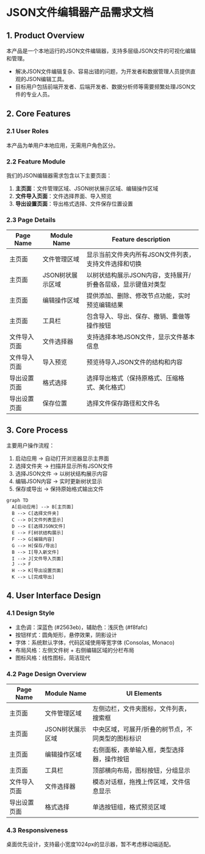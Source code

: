 # JSON文件编辑器产品需求文档

## 1. Product Overview
本产品是一个本地运行的JSON文件编辑器，支持多层级JSON文件的可视化编辑和管理。
- 解决JSON文件编辑复杂、容易出错的问题，为开发者和数据管理人员提供直观的JSON编辑工具。
- 目标用户包括前端开发者、后端开发者、数据分析师等需要频繁处理JSON文件的专业人员。

## 2. Core Features

### 2.1 User Roles
本产品为单用户本地应用，无需用户角色区分。

### 2.2 Feature Module
我们的JSON编辑器需求包含以下主要页面：
1. **主页面**：文件管理区域、JSON树状展示区域、编辑操作区域
2. **文件导入页面**：文件选择界面、导入预览
3. **导出设置页面**：导出格式选择、文件保存位置设置

### 2.3 Page Details

| Page Name | Module Name | Feature description |
|-----------|-------------|---------------------|
| 主页面 | 文件管理区域 | 显示当前文件夹内所有JSON文件列表，支持文件选择和切换 |
| 主页面 | JSON树状展示区域 | 以树状结构展示JSON内容，支持展开/折叠各层级，显示键值对类型 |
| 主页面 | 编辑操作区域 | 提供添加、删除、修改节点功能，实时预览编辑结果 |
| 主页面 | 工具栏 | 包含导入、导出、保存、撤销、重做等操作按钮 |
| 文件导入页面 | 文件选择器 | 支持选择本地JSON文件，显示文件基本信息 |
| 文件导入页面 | 导入预览 | 预览待导入JSON文件的结构和内容 |
| 导出设置页面 | 格式选择 | 选择导出格式（保持原格式、压缩格式、美化格式） |
| 导出设置页面 | 保存位置 | 选择文件保存路径和文件名 |

## 3. Core Process

主要用户操作流程：
1. 启动应用 → 自动打开浏览器显示主界面
2. 选择文件夹 → 扫描并显示所有JSON文件
3. 选择JSON文件 → 以树状结构展示内容
4. 编辑JSON内容 → 实时更新树状显示
5. 保存或导出 → 保持原始格式输出文件

```mermaid
graph TD
  A[启动应用] --> B[主页面]
  B --> C[选择文件夹]
  C --> D[文件列表显示]
  D --> E[选择JSON文件]
  E --> F[树状结构展示]
  F --> G[编辑内容]
  G --> H[保存/导出]
  B --> I[导入新文件]
  I --> J[文件导入页面]
  J --> F
  H --> K[导出设置页面]
  K --> L[完成导出]
```

## 4. User Interface Design

### 4.1 Design Style
- 主色调：深蓝色 (#2563eb)，辅助色：浅灰色 (#f8fafc)
- 按钮样式：圆角矩形，悬停效果，阴影设计
- 字体：系统默认字体，代码区域使用等宽字体 (Consolas, Monaco)
- 布局风格：左侧文件树 + 右侧编辑区域的分栏布局
- 图标风格：线性图标，简洁现代

### 4.2 Page Design Overview

| Page Name | Module Name | UI Elements |
|-----------|-------------|-------------|
| 主页面 | 文件管理区域 | 左侧边栏，文件夹图标，文件列表，搜索框 |
| 主页面 | JSON树状展示区域 | 中央区域，可展开/折叠的树节点，不同类型的图标标识 |
| 主页面 | 编辑操作区域 | 右侧面板，表单输入框，类型选择器，操作按钮 |
| 主页面 | 工具栏 | 顶部横向布局，图标按钮，分组显示 |
| 文件导入页面 | 文件选择器 | 模态对话框，拖拽上传区域，文件信息显示 |
| 导出设置页面 | 格式选择 | 单选按钮组，格式预览区域 |

### 4.3 Responsiveness
桌面优先设计，支持最小宽度1024px的显示器，暂不考虑移动端适配。